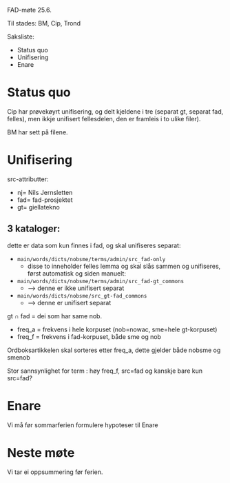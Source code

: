 FAD-møte 25.6.

Til stades: BM, Cip, Trond

Saksliste:

* Status quo
* Unifisering
* Enare

# Status quo

Cip har prøvekøyrt unifisering, og delt kjeldene i tre (separat gt,
separat fad, felles), men ikkje unifisert fellesdelen, den er framleis
i to ulike filer).

BM har sett på filene.

# Unifisering

src-attributter:
* nj= Nils Jernsletten
* fad= fad-prosjektet
* gt= giellatekno

## 3 kataloger:

dette er data som kun finnes i fad, og skal unifiseres separat:

* `main/words/dicts/nobsme/terms/admin/src_fad-only`
    - disse to inneholder felles lemma og skal slås sammen og unifiseres, først automatisk og siden manuelt:
* `main/words/dicts/nobsme/terms/admin/src_fad-gt_commons`
    - --> denne er ikke unifisert separat
* `main/words/dicts/nobsme/src_gt-fad_commons`
    - --> denne er unifisert separat

gt ∩ fad = dei som har same nob.

* freq_a = frekvens i hele korpuset (nob=nowac, sme=hele gt-korpuset)
* freq_f = frekvens i fad-korpuset, både sme og nob

Ordboksartikkelen skal sorteres etter freq_a, dette gjelder både nobsme og smenob

Stor sannsynlighet for term : høy freq_f, src=fad og kanskje bare kun src=fad?

# Enare

Vi må før sommarferien formulere hypoteser til Enare

# Neste møte

Vi tar ei oppsummering før ferien.
